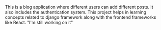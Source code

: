This is a blog application where different users can add different posts. It also includes the authentication system. This project helps in learning concepts related to django framework along with the frontend frameworks like React.
"I'm still working on it"
